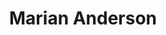 ---
pid: rs346
title: Marian Anderson
location_transcription: Carpenter Green Park
coordinates: "[-75.171559248136, 39.939813838149]"
zipcode: '19146'
gen_neighborhood: South Philadelphia
neighborhood: Graduate Hospital,Naval Square,Southwest Center City
outside_phl: 
age: '77'
age_range: 70+
instagram: 
image_file_name: rs_346.jpg
proposal_transcription: Statue
topic: Unknown
topic_summary: '0'
type: Sculpture Statue
keywords_other: 
credit: 
image_labels: 
twitter: 
facebook: 
permalink: "/monuments/rs346/"
layout: item-page
---
